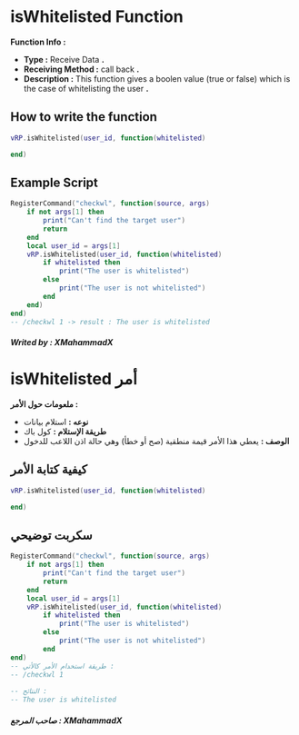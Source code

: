 # isWhitelisted Function
**Function Info :**
* **Type :** Receive Data **.**  
* **Receiving Method :** call back **.**
* **Description :** This function gives a boolen value (true or false) which is the case of whitelisting the user  **.**

## How to write the function
```lua
vRP.isWhitelisted(user_id, function(whitelisted)

end)
```

## Example Script
```lua
RegisterCommand("checkwl", function(source, args)
    if not args[1] then
        print("Can't find the target user")
        return
    end
    local user_id = args[1]
    vRP.isWhitelisted(user_id, function(whitelisted)
        if whitelisted then
            print("The user is whitelisted")
        else
            print("The user is not whitelisted")
        end
    end)
end)
-- /checkwl 1 -> result : The user is whitelisted
```

##### Writed by : XMahammadX

# isWhitelisted أمر
**ملعومات حول الأمر :**
* **نوعه :** استلام بيانات  
* **طريقة الإستلام :** كول باك 
* **الوصف :** يعطي هذا الأمر قيمة منطقية (صح أو خطأ) وهي حالة اذن اللاعب للدخول

## كيفية كتابة الأمر
```lua
vRP.isWhitelisted(user_id, function(whitelisted)

end)
```

## سكربت توضيحي
```lua
RegisterCommand("checkwl", function(source, args)
    if not args[1] then
        print("Can't find the target user")
        return
    end
    local user_id = args[1]
    vRP.isWhitelisted(user_id, function(whitelisted)
        if whitelisted then
            print("The user is whitelisted")
        else
            print("The user is not whitelisted")
        end
end)
-- طريقة استخدام الأمر كالأتي :
-- /checkwl 1
    
-- النتائج :
-- The user is whitelisted
```

##### صاحب المرجع : XMahammadX
